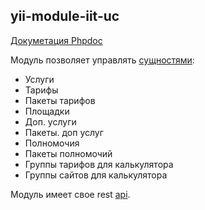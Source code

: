 ## yii-module-iit-uc

[Докуметация Phpdoc](docs/api/namespaces/devskyfly.yiiModuleIitUc.html)

Модуль позволяет управлять [сущностями](docs/api/):

* Услуги
* Тарифы
* Пакеты тарифов
* Площадки
* Доп. услуги
* Пакеты. доп услуг
* Полномочия
* Пакеты полномочий
* Группы тарифов для калькулятора
* Группы сайтов для калькулятора

Модуль имеет свое rest [api](docs/api/namespaces/devskyfly.yiiModuleIitUc.models.html).